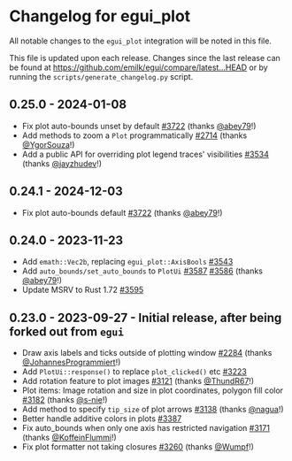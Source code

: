 # Changelog for egui_plot
All notable changes to the `egui_plot` integration will be noted in this file.

This file is updated upon each release.
Changes since the last release can be found at <https://github.com/emilk/egui/compare/latest...HEAD> or by running the `scripts/generate_changelog.py` script.


## 0.25.0 - 2024-01-08
* Fix plot auto-bounds unset by default [#3722](https://github.com/emilk/egui/pull/3722) (thanks [@abey79](https://github.com/abey79)!)
* Add methods to zoom a `Plot` programmatically [#2714](https://github.com/emilk/egui/pull/2714) (thanks [@YgorSouza](https://github.com/YgorSouza)!)
* Add a public API for overriding plot legend traces' visibilities [#3534](https://github.com/emilk/egui/pull/3534) (thanks [@jayzhudev](https://github.com/jayzhudev)!)


## 0.24.1 - 2024-12-03
* Fix plot auto-bounds default [#3722](https://github.com/emilk/egui/pull/3722) (thanks [@abey79](https://github.com/abey79)!)


## 0.24.0 - 2023-11-23
* Add `emath::Vec2b`, replacing `egui_plot::AxisBools` [#3543](https://github.com/emilk/egui/pull/3543)
* Add `auto_bounds/set_auto_bounds` to `PlotUi` [#3587](https://github.com/emilk/egui/pull/3587) [#3586](https://github.com/emilk/egui/pull/3586) (thanks [@abey79](https://github.com/abey79)!)
* Update MSRV to Rust 1.72 [#3595](https://github.com/emilk/egui/pull/3595)


## 0.23.0 - 2023-09-27 - Initial release, after being forked out from `egui`
* Draw axis labels and ticks outside of plotting window [#2284](https://github.com/emilk/egui/pull/2284) (thanks [@JohannesProgrammiert](https://github.com/JohannesProgrammiert)!)
* Add `PlotUi::response()` to replace `plot_clicked()` etc [#3223](https://github.com/emilk/egui/pull/3223)
* Add rotation feature to plot images [#3121](https://github.com/emilk/egui/pull/3121) (thanks [@ThundR67](https://github.com/ThundR67)!)
* Plot items: Image rotation and size in plot coordinates, polygon fill color [#3182](https://github.com/emilk/egui/pull/3182) (thanks [@s-nie](https://github.com/s-nie)!)
* Add method to specify `tip_size` of plot arrows [#3138](https://github.com/emilk/egui/pull/3138) (thanks [@nagua](https://github.com/nagua)!)
* Better handle additive colors in plots [#3387](https://github.com/emilk/egui/pull/3387)
* Fix auto_bounds when only one axis has restricted navigation [#3171](https://github.com/emilk/egui/pull/3171) (thanks [@KoffeinFlummi](https://github.com/KoffeinFlummi)!)
* Fix plot formatter not taking closures [#3260](https://github.com/emilk/egui/pull/3260) (thanks [@Wumpf](https://github.com/Wumpf)!)
